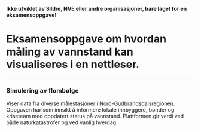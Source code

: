 
<strong>Ikke utviklet av Sildre, NVE eller andre organisasjoner, bare laget for en eksamensoppgave! </strong>

<h1>Eksamensoppgave om hvordan måling av vannstand kan visualiseres i en nettleser. </h1>

<hr />

<h3>Simulering av flombølge</h3>

<p>Viser data fra diverse målestasjoner i Nord-Gudbrandsdalsregionen. 
Oppgaven har som innsikt å informere lokale innbyggere, bønder og kriseteam med oppdatert status på vannstand.
Plattformen gir verdi ved både naturkatastrofer og ved vanlig hverdag. 
</p>
